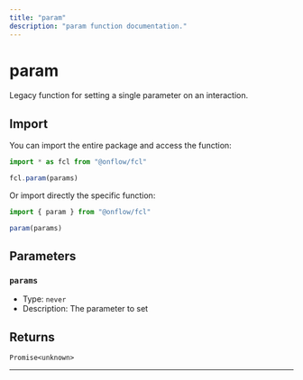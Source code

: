 ```yaml
---
title: "param"
description: "param function documentation."
---
```


<!-- THIS DOCUMENT IS AUTO-GENERATED FROM [onflow/fcl/../sdk/src/sdk.ts](https://github.com/onflow/fcl-js/tree/master/packages/fcl/../sdk/src/sdk.ts). DO NOT EDIT MANUALLY -->

# param

Legacy function for setting a single parameter on an interaction.

## Import

You can import the entire package and access the function:

```typescript
import * as fcl from "@onflow/fcl"

fcl.param(params)
```

Or import directly the specific function:

```typescript
import { param } from "@onflow/fcl"

param(params)
```


## Parameters

### `params` 


- Type: `never`
- Description: The parameter to set


## Returns

`Promise<unknown>`


---